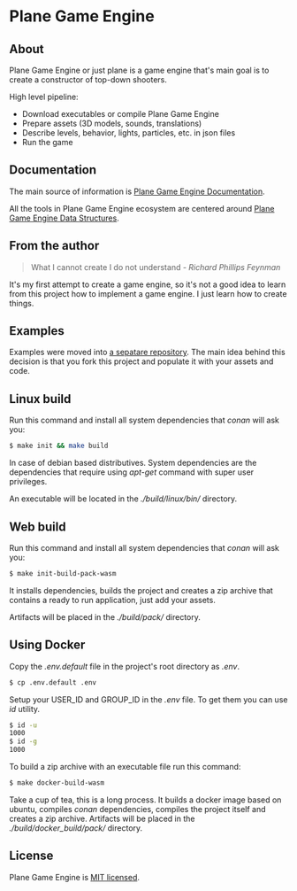 # Plane Game Engine

## About

Plane Game Engine or just plane is a game engine
that's main goal is to create a constructor of
top-down shooters.

High level pipeline:

* Download executables or compile Plane Game Engine
* Prepare assets (3D models, sounds, translations)
* Describe levels, behavior, lights, particles,
  etc. in json files
* Run the game


## Documentation

The main source of information is [Plane Game Engine
Documentation](https://qbki.github.io/planedoc/).

All the tools in Plane Game Engine ecosystem are centered around [Plane Game
Engine Data Structures](https://qbki.github.io/planeds/).


## From the author

> What I cannot create I do not understand
  *- Richard Phillips Feynman*

It's my first attempt to create a game engine, so it's not a good idea to learn
from this project how to implement a game engine. I just learn how to create
things.


## Examples

Examples were moved into [a sepatare repository](https://github.com/qbki/plane-assets).
The main idea behind this decision is that you
fork this project and populate it with your assets
and code.


## Linux build

Run this command and install all system
dependencies that _conan_ will ask you:

```sh
$ make init && make build
```

In case of debian based distributives. System
dependencies are the dependencies that require
using _apt-get_ command with super user
privileges.

An executable will be located in the
_./build/linux/bin/_ directory.


## Web build

Run this command and install all system
dependencies that _conan_ will ask you:

```sh
$ make init-build-pack-wasm
```
It installs dependencies, builds the project and creates
a zip archive that contains a ready to run application,
just add your assets.

Artifacts will be placed in the _./build/pack/_ directory.


## Using Docker

Copy the _.env.default_ file in the project's root
directory as _.env_.

```sh
$ cp .env.default .env
```

Setup your USER_ID and GROUP_ID in the _.env_
file. To get them you can use _id_ utility.

```sh
$ id -u
1000
$ id -g
1000
```

To build a zip archive with an executable file run
this command:

```sh
$ make docker-build-wasm
```
Take a cup of tea, this is a long process. It
builds a docker image based on ubuntu, compiles
_conan_ dependencies, compiles the project itself
and creates a zip archive. Artifacts will be
placed in the _./build/docker_build/pack/_
directory.


## License

Plane Game Engine is [MIT licensed](./LICENSE).

